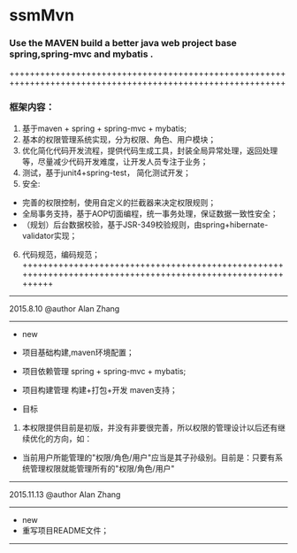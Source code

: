 # ssmMvn
### Use the MAVEN build a better java web project base spring,spring-mvc and mybatis .
++++++++++++++++++++++++++++++++++++++++++++++++++++++++++++++++++++++++++++++++++++++++++++++++++++++++++++
### 框架内容：
1. 基于maven + spring + spring-mvc + mybatis;
2. 基本的权限管理系统实现，分为权限、角色、用户模块；
3. 优化简化代码开发流程，提供代码生成工具，封装全局异常处理，返回处理等，尽量减少代码开发难度，让开发人员专注于业务；
4. 测试，基于junit4+spring-test， 简化测试开发；
5. 安全:
 - 完善的权限控制，使用自定义的拦截器来决定权限规则；
 - 全局事务支持，基于AOP切面编程，统一事务处理，保证数据一致性安全；
 - （规划）后台数据校验，基于JSR-349校验规则，由spring+hibernate-validator实现；
6. 代码规范，编码规范；
++++++++++++++++++++++++++++++++++++++++++++++++++++++++++++++++++++++++++++++++++++++++++++++++++++++++++++

-----------------------------------
2015.8.10
@author Alan Zhang
***********************************
* new
 * 项目基础构建,maven环境配置；
 * 项目依赖管理 spring + spring-mvc + mybatis;
 * 项目构建管理 构建+打包+开发 maven支持；
 
* 目标
 1. 本权限提供目前是初版，并没有非要很完善，所以权限的管理设计以后还有继续优化的方向，如：
  * 当前用户所能管理的"权限/角色/用户"应当是其子孙级别。目前是：只要有系统管理权限就能管理所有的"权限/角色/用户"

-----------------------------------
2015.11.13
@author Alan Zhang
***********************************
* new
 * 重写项目README文件；
-----------------------------------